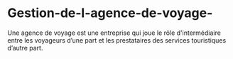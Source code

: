 # Gestion-de-l-agence-de-voyage-
Une agence de voyage est une entreprise qui joue le rôle d'intermédiaire entre les voyageurs d’une part et les prestataires des services touristiques d’autre part.
